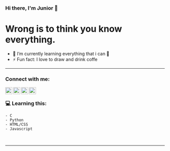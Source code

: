 ### Hi there, I'm Junior  👋

# Wrong is to think you know everything. 

- 🌱 I’m currently learning everything that i can 🤣
- ⚡ Fun fact: I love to draw and drink coffe

---

### Connect with me:

[<img align="left" alt="somesurname1 | Twitter" width="22px" src="https://cdn.jsdelivr.net/npm/simple-icons@v3/icons/twitter.svg" />][twitter]
[<img align="left" alt="Alexandre Junior | LinkedIn" width="22px" src="https://cdn.jsdelivr.net/npm/simple-icons@v3/icons/linkedin.svg" />][linkedin]
[<img align="left" alt="_junior.mov | Instagram" width="22px" src="https://cdn.jsdelivr.net/npm/simple-icons@v3/icons/instagram.svg" />][instagram]
[<img align="left" alt="gatino | Discord" width="22px" src="https://cdn.jsdelivr.net/npm/simple-icons@v3/icons/discord.svg" />][discord]



<br />

### 💻 Learning this:

```
- C
- Python
- HTML/CSS
- Javascript

```
<br />

---

[twitter]: https://twitter.com/somesurname1
[instagram]: https://instagram.com/_junior.mov
[linkedin]: linkedin.com/in/alexandre-junior-946885153/
[discord]: https://discord.com/channels/@gatinho#9247/